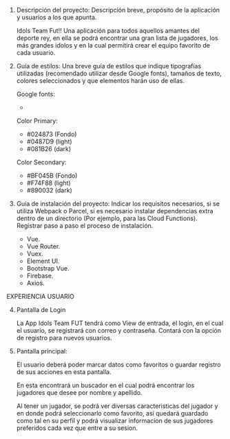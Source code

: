 1. Descripción del proyecto: Descripción breve, propósito de la aplicación y usuarios a los que
   apunta.

   Idols Team Fut!! Una aplicación para todos aquellos amantes del deporte rey, en ella se podrá encontrar una gran lista de jugadores, los más grandes idolos y en la cual permitirá crear el equipo favorito de cada usuario.

2. Guía de estilos: Una breve guía de estilos que indique tipografías utilizadas (recomendado
   utilizar desde Google fonts), tamaños de texto, colores seleccionados y que elementos harán
   uso de ellas.

   Google fonts:

   -

   Color Primary:

   - #024873 (Fondo)
   - #0487D9 (light)
   - #081B26 (dark)

   Color Secondary:

   - #BF045B (Fondo)
   - #F74F88 (light)
   - #890032 (dark)

3. Guía de instalación del proyecto: Indicar los requisitos necesarios, si se utiliza Webpack o
   Parcel, si es necesario instalar dependencias extra dentro de un directorio (Por ejemplo, para las
   Cloud Functions). Registrar paso a paso el proceso de instalación.

   - Vue.
   - Vue Router.
   - Vuex.
   - Element UI.
   - Bootstrap Vue.
   - Firebase.
   - Axios.
   

EXPERIENCIA USUARIO

4.  Pantalla de Login

    La App Idols Team FUT tendrá como View de entrada, el login, en el cual el usuario, se registrará con correo y contraseña. Contará con la opción de registro para nuevos usuarios.

5.  Pantalla principal:

    El usuario deberá poder marcar datos como favoritos o guardar registro de sus acciones en esta pantalla.
    
    En esta encontrará un buscador en el cual podrá encontrar los jugadores que desee por nombre y apellido.
    
    Al tener un jugador, se podrá ver diversas caracteristicas del jugador y en donde podrá seleccionarlo como favorito, así quedará guardado como tal en su perfil y podrá visualizar informacion de sus jugadores preferidos cada vez que entre a su sesion. 
    
